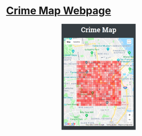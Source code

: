 # [Crime Map Webpage](https://mielieboom.github.io/crimemap/)

<p align="center"><img width="40%" src="crimemapexample.png" /></p>
